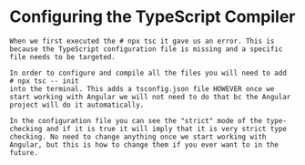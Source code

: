 # Configuring the TypeScript Compiler
    When we first executed the # npx tsc it gave us an error. This is because the TypeScript configuration file is missing and a specific file needs to be targeted. 

    In order to configure and compile all the files you will need to add 
    # npx tsc -- init 
    into the terminal. This adds a tsconfig.json file HOWEVER once we start working with Angular we will not need to do that bc the Angular project will do it automatically. 

    In the configuration file you can see the "strict" mode of the type-checking and if it is true it will imply that it is very strict type checking. No need to change anything once we start working with Angular, but this is how to change them if you ever want to in the future.